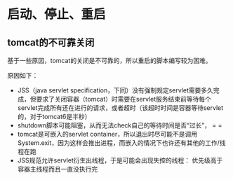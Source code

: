 # 启动、停止、重启

## tomcat的不可靠关闭

基于一些原因，tomcat的关闭是不可靠的，所以重启的脚本编写较为困难。

原因如下：

* JSS（java servlet specification，下同）没有强制规定servlet需要多久完成，但要求了关闭容器（tomcat）时需要在servlet服务结束前等待每个servlet完成所有还在进行的请求，或者超时（该超时时间是容器等待servlet的，对于tomcat6是半秒）
* shutdown脚本可能阻塞，从而无法check自己的等待时间是否“过长”， = =
* tomcat是可嵌入的servlet container，所以退出时尽可能不是调用System.exit，因为这样会推出进程，而嵌入的情况下也许还有其他的工作/线程在跑
* JSS规范允许servlet衍生出线程，于是可能会出现失控的线程： 优先级高于容器主线程而且一直没执行完

## 